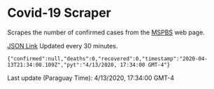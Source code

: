 # Covid-19 Scraper

Scrapes the number of confirmed cases from the [MSPBS](https://www.mspbs.gov.py/covid-19.php) web page.

[JSON Link](https://jmayalag.github.io/covid19-scrape/cases.json)
Updated every 30 minutes.
```
{"confirmed":null,"deaths":0,"recovered":0,"timestamp":"2020-04-13T21:34:00.109Z","pyt":"4/13/2020, 17:34:00 GMT-4"}
```
Last update (Paraguay Time): 4/13/2020, 17:34:00 GMT-4